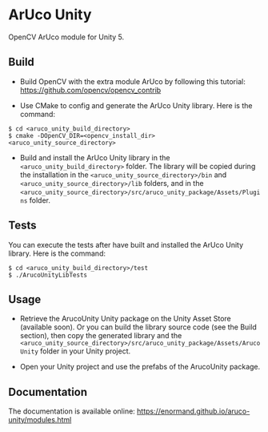 # ArUco Unity

OpenCV ArUco module for Unity 5.

## Build

- Build OpenCV with the extra module ArUco by following this tutorial: https://github.com/opencv/opencv_contrib

- Use CMake to config and generate the ArUco Unity library. Here is the command:

```
$ cd <aruco_unity_build_directory>
$ cmake -DOpenCV_DIR=<opencv_install_dir> <aruco_unity_source_directory>
```

- Build and install the ArUco Unity library in the `<aruco_unity_build_directory>` folder. The library will be copied during the installation in the `<aruco_unity_source_directory>/bin` and `<aruco_unity_source_directory>/lib` folders, and in the `<aruco_unity_source_directory>/src/aruco_unity_package/Assets/Plugins` folder.

## Tests

You can execute the tests after have built and installed the ArUco Unity library. Here is the command:

```
$ cd <aruco_unity_build_directory>/test
$ ./ArucoUnityLibTests
```


## Usage

- Retrieve the ArucoUnity Unity package on the Unity Asset Store (available soon). Or you can build the library source code (see the Build section), then copy the generated library and the `<aruco_unity_source_directory>/src/aruco_unity_package/Assets/ArucoUnity` folder in your Unity project.

- Open your Unity project and use the prefabs of the ArucoUnity package.


## Documentation

The documentation is available online: https://enormand.github.io/aruco-unity/modules.html